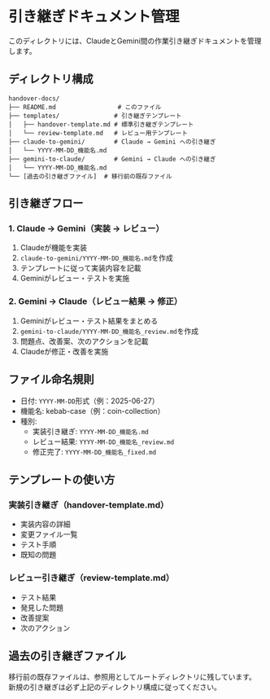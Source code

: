 # 引き継ぎドキュメント管理

このディレクトリには、ClaudeとGemini間の作業引き継ぎドキュメントを管理します。

## ディレクトリ構成

```
handover-docs/
├── README.md                 # このファイル
├── templates/               # 引き継ぎテンプレート
│   ├── handover-template.md # 標準引き継ぎテンプレート
│   └── review-template.md   # レビュー用テンプレート
├── claude-to-gemini/        # Claude → Gemini への引き継ぎ
│   └── YYYY-MM-DD_機能名.md
├── gemini-to-claude/        # Gemini → Claude への引き継ぎ
│   └── YYYY-MM-DD_機能名.md
└── [過去の引き継ぎファイル]  # 移行前の既存ファイル
```

## 引き継ぎフロー

### 1. Claude → Gemini（実装 → レビュー）
1. Claudeが機能を実装
2. `claude-to-gemini/YYYY-MM-DD_機能名.md`を作成
3. テンプレートに従って実装内容を記載
4. Geminiがレビュー・テストを実施

### 2. Gemini → Claude（レビュー結果 → 修正）
1. Geminiがレビュー・テスト結果をまとめる
2. `gemini-to-claude/YYYY-MM-DD_機能名_review.md`を作成
3. 問題点、改善案、次のアクションを記載
4. Claudeが修正・改善を実施

## ファイル命名規則

- 日付: `YYYY-MM-DD`形式（例：2025-06-27）
- 機能名: kebab-case（例：coin-collection）
- 種別:
  - 実装引き継ぎ: `YYYY-MM-DD_機能名.md`
  - レビュー結果: `YYYY-MM-DD_機能名_review.md`
  - 修正完了: `YYYY-MM-DD_機能名_fixed.md`

## テンプレートの使い方

### 実装引き継ぎ（handover-template.md）
- 実装内容の詳細
- 変更ファイル一覧
- テスト手順
- 既知の問題

### レビュー引き継ぎ（review-template.md）
- テスト結果
- 発見した問題
- 改善提案
- 次のアクション

## 過去の引き継ぎファイル

移行前の既存ファイルは、参照用としてルートディレクトリに残しています。
新規の引き継ぎは必ず上記のディレクトリ構成に従ってください。